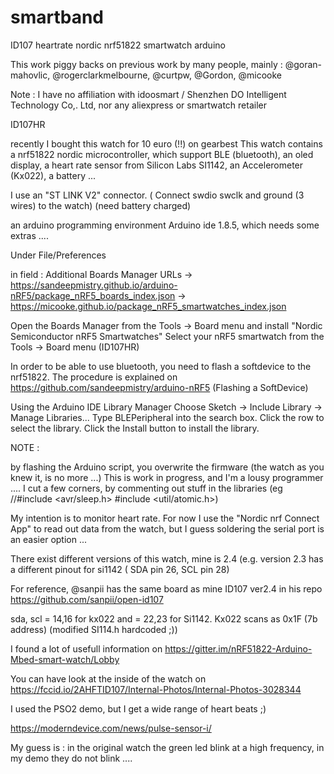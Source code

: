 


# smartband
ID107 heartrate nordic nrf51822 smartwatch arduino

This work piggy backs on previous work by many people, mainly : @goran-mahovlic, @rogerclarkmelbourne, @curtpw, @Gordon, @micooke

Note : I have no affiliation with idoosmart / Shenzhen DO Intelligent Technology Co,. Ltd, nor any aliexpress or smartwatch retailer
 

ID107HR

recently I bought this watch for 10 euro (!!) on gearbest
This watch contains a nrf51822 nordic microcontroller, which support BLE (bluetooth), an oled display, a heart rate sensor from Silicon Labs SI1142, an Accelerometer (Kx022), a battery ... 

I use an "ST LINK V2" connector. ( Connect swdio swclk and ground (3 wires) to the watch) (need battery charged)

an arduino programming environment Arduino ide 1.8.5, which needs some extras ....

Under File/Preferences

in field : 
Additional Boards Manager URLs
-> https://sandeepmistry.github.io/arduino-nRF5/package_nRF5_boards_index.json
-> https://micooke.github.io/package_nRF5_smartwatches_index.json


Open the Boards Manager from the Tools -> Board menu and install "Nordic Semiconductor nRF5 Smartwatches"
Select your nRF5 smartwatch from the Tools -> Board menu (ID107HR)


In order to be able to use bluetooth, you need to flash a softdevice to the nrf51822.
The procedure is explained on https://github.com/sandeepmistry/arduino-nRF5 
(Flashing a SoftDevice)


Using the Arduino IDE Library Manager
Choose Sketch -> Include Library -> Manage Libraries...
Type BLEPeripheral into the search box.
Click the row to select the library.
Click the Install button to install the library.


NOTE :

by flashing the Arduino script, you overwrite the firmware (the watch as you knew it, is no more ...)
This is work in progress, and I'm a lousy programmer ....
I cut a few corners, by commenting out stuff in the libraries (eg //#include <avr/sleep.h> #include <util/atomic.h>)

My intention is to monitor heart rate.
For now I use the "Nordic nrf Connect App" to read out data from the watch, but I guess soldering the serial port is an easier option ...

There exist different versions of this watch, mine is 2.4 (e.g. version 2.3 has a different pinout for si1142 ( SDA pin 26, SCL pin 28)


For reference, @sanpii has the same board as mine ID107 ver2.4 in his repo https://github.com/sanpii/open-id107

 sda, scl = 14,16 for kx022 and = 22,23 for Si1142. Kx022 scans as 0x1F (7b address) 
(modified SI114.h hardcoded ;)) 


I found a lot of usefull information on https://gitter.im/nRF51822-Arduino-Mbed-smart-watch/Lobby
 
You can have look at the inside of the watch on  https://fccid.io/2AHFTID107/Internal-Photos/Internal-Photos-3028344





I used the PSO2 demo, but I get a wide range of heart beats ;)

https://moderndevice.com/news/pulse-sensor-i/ 


My guess is : in the original watch the green led blink at a high frequency, in my demo they do not blink ....



